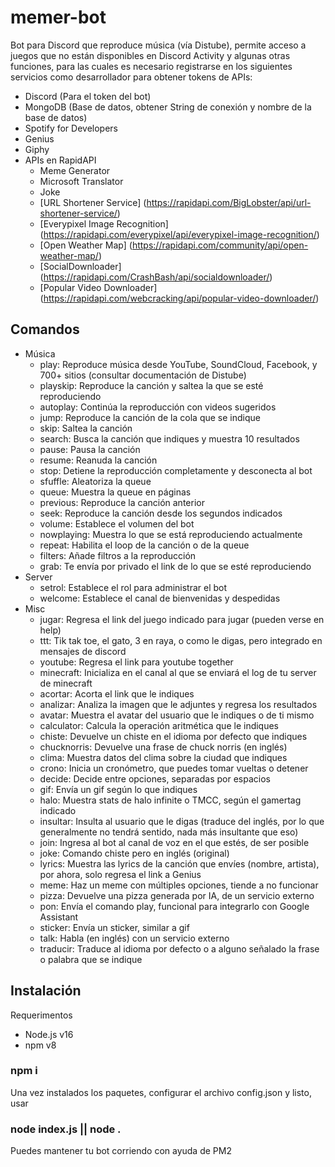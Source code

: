 # memer-bot
Bot para Discord que reproduce música (vía Distube), permite acceso a juegos que no están disponibles en Discord Activity y algunas otras funciones, para las cuales es necesario registrarse en los siguientes servicios como desarrollador para obtener tokens de APIs:
* Discord (Para el token del bot)
* MongoDB (Base de datos, obtener String de conexión y nombre de la base de datos)
* Spotify for Developers
* Genius
* Giphy
* APIs en RapidAPI
   + Meme Generator
   + Microsoft Translator
   + Joke
   + [URL Shortener Service] (https://rapidapi.com/BigLobster/api/url-shortener-service/)
   + [Everypixel Image Recognition] (https://rapidapi.com/everypixel/api/everypixel-image-recognition/)
   + [Open Weather Map] (https://rapidapi.com/community/api/open-weather-map/)
   + [SocialDownloader] (https://rapidapi.com/CrashBash/api/socialdownloader/)
   + [Popular Video Downloader] (https://rapidapi.com/webcracking/api/popular-video-downloader/)
## Comandos
* Música
   + play: Reproduce música desde YouTube, SoundCloud, Facebook, y 700+ sitios (consultar documentación de Distube)
   + playskip: Reproduce la canción y saltea la que se esté reproduciendo
   + autoplay: Continúa la reproducción con videos sugeridos
   + jump: Reproduce la canción de la cola que se indique
   + skip: Saltea la canción
   + search: Busca la canción que indiques y muestra 10 resultados
   + pause: Pausa la canción
   + resume: Reanuda la canción
   + stop: Detiene la reproducción completamente y desconecta al bot
   + sfuffle: Aleatoriza la queue
   + queue: Muestra la queue en páginas
   + previous: Reproduce la canción anterior
   + seek: Reproduce la canción desde los segundos indicados
   + volume: Establece el volumen del bot
   + nowplaying: Muestra lo que se está reproduciendo actualmente
   + repeat: Habilita el loop de la canción o de la queue
   + filters: Añade filtros a la reproducción
   + grab: Te envía por privado el link de lo que se esté reproduciendo
* Server
   + setrol: Establece el rol para administrar el bot
   + welcome: Establece el canal de bienvenidas y despedidas
* Misc
   + jugar: Regresa el link del juego indicado para jugar (pueden verse en help)
   + ttt: Tik tak toe, el gato, 3 en raya, o como le digas, pero integrado en mensajes de discord
   + youtube: Regresa el link para youtube together
   + minecraft: Inicializa en el canal al que se enviará el log de tu server de minecraft
   + acortar: Acorta el link que le indiques
   + analizar: Analiza la imagen que le adjuntes y regresa los resultados
   + avatar: Muestra el avatar del usuario que le indiques o de ti mismo
   + calculator: Calcula la operación aritmética que le indiques
   + chiste: Devuelve un chiste en el idioma por defecto que indiques
   + chucknorris: Devuelve una frase de chuck norris (en inglés)
   + clima: Muestra datos del clima sobre la ciudad que indiques
   + crono: Inicia un cronómetro, que puedes tomar vueltas o detener
   + decide: Decide entre opciones, separadas por espacios
   + gif: Envía un gif según lo que indiques
   + halo: Muestra stats de halo infinite o TMCC, según el gamertag indicado
   + insultar: Insulta al usuario que le digas (traduce del inglés, por lo que generalmente no tendrá sentido, nada más insultante que eso)
   + join: Ingresa al bot al canal de voz en el que estés, de ser posible
   + joke: Comando chiste pero en inglés (original)
   + lyrics: Muestra las lyrics de la canción que envíes (nombre, artista), por ahora, solo regresa el link a Genius
   + meme: Haz un meme con múltiples opciones, tiende a no funcionar
   + pizza: Devuelve una pizza generada por IA, de un servicio externo
   + pon: Envía el comando play, funcional para integrarlo con Google Assistant
   + sticker: Envía un sticker, similar a gif
   + talk: Habla (en inglés) con un servicio externo
   + traducir: Traduce al idioma por defecto o a alguno señalado la frase o palabra que se indique


## Instalación
Requerimentos
* Node.js v16
* npm v8
### npm i
Una vez instalados los paquetes, configurar el archivo config.json y listo, usar
### node index.js || node .
Puedes mantener tu bot corriendo con ayuda de PM2
